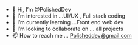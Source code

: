 - 👋 Hi, I’m @PolishedDev
- 👀 I’m interested in ...UI/UX , Full stack coding
- 🌱 I’m currently learning ...Front end web dev 
- 💞️ I’m looking to collaborate on ... all projects
- 📫 How to reach me ... Polisheddev@gmail.com

<!---
PolishedDev/PolishedDev is a ✨ special ✨ repository because its `README.md` (this file) appears on your GitHub profile.
You can click the Preview link to take a look at your changes.
--->
